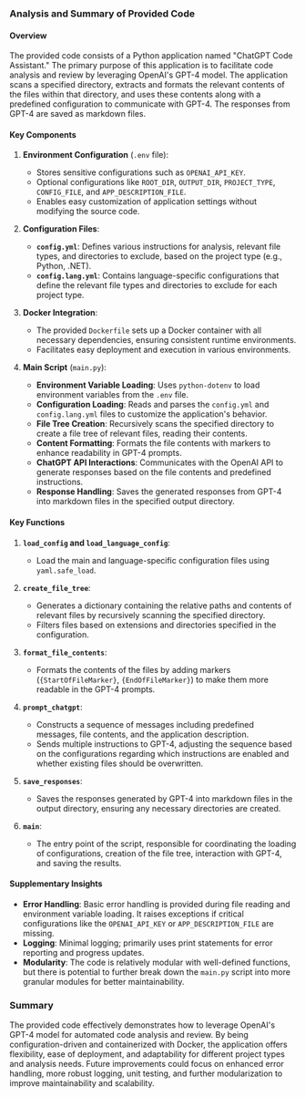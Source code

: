 ### Analysis and Summary of Provided Code

#### Overview
The provided code consists of a Python application named "ChatGPT Code Assistant." The primary purpose of this application is to facilitate code analysis and review by leveraging OpenAI's GPT-4 model. The application scans a specified directory, extracts and formats the relevant contents of the files within that directory, and uses these contents along with a predefined configuration to communicate with GPT-4. The responses from GPT-4 are saved as markdown files.

#### Key Components

1. **Environment Configuration** (`.env` file):
    - Stores sensitive configurations such as `OPENAI_API_KEY`.
    - Optional configurations like `ROOT_DIR`, `OUTPUT_DIR`, `PROJECT_TYPE`, `CONFIG_FILE`, and `APP_DESCRIPTION_FILE`.
    - Enables easy customization of application settings without modifying the source code.

2. **Configuration Files**:
    - **`config.yml`**: Defines various instructions for analysis, relevant file types, and directories to exclude, based on the project type (e.g., Python, .NET).
    - **`config.lang.yml`**: Contains language-specific configurations that define the relevant file types and directories to exclude for each project type.

3. **Docker Integration**:
    - The provided `Dockerfile` sets up a Docker container with all necessary dependencies, ensuring consistent runtime environments.
    - Facilitates easy deployment and execution in various environments.

4. **Main Script** (`main.py`):
    - **Environment Variable Loading**: Uses `python-dotenv` to load environment variables from the `.env` file.
    - **Configuration Loading**: Reads and parses the `config.yml` and `config.lang.yml` files to customize the application's behavior.
    - **File Tree Creation**: Recursively scans the specified directory to create a file tree of relevant files, reading their contents.
    - **Content Formatting**: Formats the file contents with markers to enhance readability in GPT-4 prompts.
    - **ChatGPT API Interactions**: Communicates with the OpenAI API to generate responses based on the file contents and predefined instructions.
    - **Response Handling**: Saves the generated responses from GPT-4 into markdown files in the specified output directory.

#### Key Functions

1. **`load_config` and `load_language_config`**:
    - Load the main and language-specific configuration files using `yaml.safe_load`.

2. **`create_file_tree`**:
    - Generates a dictionary containing the relative paths and contents of relevant files by recursively scanning the specified directory.
    - Filters files based on extensions and directories specified in the configuration.

3. **`format_file_contents`**:
    - Formats the contents of the files by adding markers (`{StartOfFileMarker}`, `{EndOfFileMarker}`) to make them more readable in the GPT-4 prompts.

4. **`prompt_chatgpt`**:
    - Constructs a sequence of messages including predefined messages, file contents, and the application description.
    - Sends multiple instructions to GPT-4, adjusting the sequence based on the configurations regarding which instructions are enabled and whether existing files should be overwritten.

5. **`save_responses`**:
    - Saves the responses generated by GPT-4 into markdown files in the output directory, ensuring any necessary directories are created.

6. **`main`**:
    - The entry point of the script, responsible for coordinating the loading of configurations, creation of the file tree, interaction with GPT-4, and saving the results.

#### Supplementary Insights

- **Error Handling**: Basic error handling is provided during file reading and environment variable loading. It raises exceptions if critical configurations like the `OPENAI_API_KEY` or `APP_DESCRIPTION_FILE` are missing.
- **Logging**: Minimal logging; primarily uses print statements for error reporting and progress updates.
- **Modularity**: The code is relatively modular with well-defined functions, but there is potential to further break down the `main.py` script into more granular modules for better maintainability.

### Summary
The provided code effectively demonstrates how to leverage OpenAI's GPT-4 model for automated code analysis and review. By being configuration-driven and containerized with Docker, the application offers flexibility, ease of deployment, and adaptability for different project types and analysis needs. Future improvements could focus on enhanced error handling, more robust logging, unit testing, and further modularization to improve maintainability and scalability.